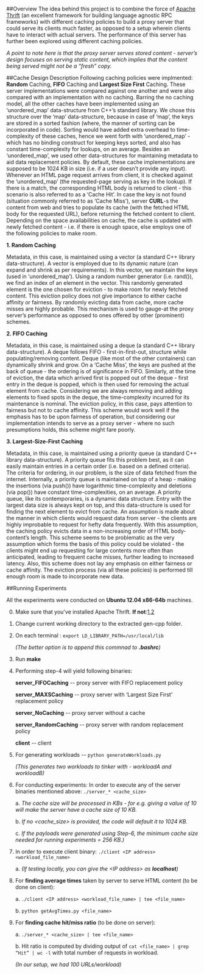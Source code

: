 ##Overview
The idea behind this project is to combine the force of [Apache Thrift](http://thrift.apache.org/) (an excellent framework for building language agnostic RPC frameworks) with different caching policies to build a proxy server that could serve its clients much faster, as opposed to a setup wherein clients have to interact with actual servers. The performance of this server has further been explored using different caching policies. 

*A point to note here is that the proxy server serves stored content - server’s design focuses on serving static content, which implies that the content being served might not be a “fresh” copy.*

##Cache Design Description
Following caching policies were implmented: **Random** Caching, **FIFO** Caching and **Largest Size First** Caching. These server implementations were compared against one another and were also compared with an implementation with no caching. Barring the no caching model, all the other caches have been implemented using an ‘unordered\_map’ data-structure from C++’s standard library. We chose this structure over the ‘map’ data-structure, because in case of ‘map’, the keys are stored in a sorted fashion (where, the manner of sorting can be incorporated in code). Sorting would have added extra overhead to time-complexity of these caches, hence we went forth with ‘unordered\_map’ - which has no binding construct for keeping keys sorted, and also has constant time-complexity for lookups, on an average. Besides an ‘unordered_map’, we used other data-structures for maintaining metadata to aid data replacement policies. By default, these cache implementations are supposed to be 1024 KB in size (i.e. if a user doesn’t provide any input).
Whenever an HTML page request arrives from client, it is checked against the ‘unordered\_map’ (the requested-page serving as key in the lookup). If there is a match, the corresponding HTML body is returned to client -  this scenario is also referred to as a ‘Cache Hit’. In case the key is not found (situation commonly referred to as ‘Cache Miss’), server __CURL__-s the content from web and tries to populate its cache (with the fetched HTML body for the requested URL), before returning the fetched content to client. Depending on the space availabilities on cache, the cache is updated with newly fetched content - i.e. if there is enough space, else employs one of the following policies to make room.

**1. Random Caching**

Metadata, in this case, is maintained using a vector (a standard C++ library data-structure). A vector is employed due to its dynamic nature (can expand and shrink as per requirements). In this vector, we maintain the keys (used in ‘unordered_map’). Using a random number generator (i.e. rand()), we find an index of an element in the vector. This randomly generated element is the one chosen for eviction - to make room for newly fetched content. 
This eviction policy does not give importance to either cache affinity or fairness. By randomly evicting data from cache, more cache misses are highly probable. This mechanism is used to gauge-at the proxy server’s performance as opposed to ones offered by other (prominent) schemes.

**2. FIFO Caching**

Metadata, in this case, is maintained using a deque (a standard C++ library data-structure). A deque follows FIFO - first-in-first-out, structure while populating/removing content. Deque (like most of the other containers) can dynamically shrink and grow. On a ‘Cache Miss’, the keys are pushed at the back of queue - the ordering is of significance in FIFO. Similarly, at the time of eviction, the data which arrived first is popped out of the deque - first entry in the deque is popped, which is then used for removing the actual element from cache. Considering we are always removing and adding elements to fixed spots in the deque, the time-complexity incurred for its maintenance is nominal.
The eviction policy, in this case, pays attention to fairness but not to cache affinity. This scheme would work well if the emphasis has to be upon fairness of operation, but considering our implementation intends to serve as a proxy server - where no such presumptions holds, this scheme might fare poorly.

**3. Largest-Size-First Caching**

Metadata, in this case, is maintained using a priority queue (a standard C++ library data-structure). A priority queue fits this problem best, as it can easily maintain entries in a certain order (i.e. based on a defined criteria). The criteria for ordering, in our problem, is the size of data fetched from the internet. Internally, a priority queue is maintained on top of a heap - making the insertions (via push()) have logarithmic time-complexity and deletions (via pop()) have constant time-complexities, on an average. A priority queue, like its contemporaries, is a dynamic data structure. Entry with the largest data size is always kept on top, and this data-structure is used for finding the next element to evict from cache.
An assumption is made about the manner in which clients would request data from server - the clients are highly improbable to request for hefty data frequently. With this assumption, the caching policy evicts data in a non-increasing order of HTML body-content’s length. This scheme seems to be problematic as the very assumption which forms the basis of this policy could be violated - the clients might end up requesting for large contents more often than anticipated, leading to frequent cache misses, further leading to increased latency. Also, this scheme does not lay any emphasis on either fairness or cache affinity.
The eviction process (via all these policies) is performed till enough room is made to incorporate new data.

##Running Experiments

All the experiments were conducted on **Ubuntu 12.04 x86-64b** machines.

0. Make sure that you've installed Apache Thrift. **If not**:[1](http://thrift.apache.org/tutorial/),[2](http://thrift.apache.org/download)
1. Change current working directory to the extracted gen-cpp folder.
2. On each terminal : `export LD_LIBRARY_PATH=/usr/local/lib`

   *(The better option is to append this commnad to __.bashrc__)*

3. Run **make**
4. Performing step-4 will yield following binaries:

   **server_FIFOCaching**  -- proxy server with FIFO replacement policy
   
   **server_MAXSCaching** -- proxy server with ‘Largest Size First’ replacement policy
   
   **server_NoCaching** -- proxy server without a cache
   
   **server_RandomCaching** -- proxy server with random replacement policy
   
   **client** -- client
   
5. For generating workloads -- `python generateWorkloads.py`

   *(This generates two workloads to tinker with - workloadA and workloadB)*
   
6. For conducting experiments:
In order to execute any of the server binaries mentioned above: `./server_* <cache_size>`

   a. *The cache size will be processed in KBs - for e.g. giving a value of 10 will make the server have a cache size of 10 KB.*
   
   b. *If no \<cache\_size\> is provided, the code will default it to 1024 KB.*
   
   c. *If the payloads were generated using Step-6, the minimum cache size needed for running experiments = 256 KB.)*
  
7. In order to execute client binary: `./client <IP address> <workload_file_name>`

   a. *(If testing locally, you can give the \<IP address\> as __localhost__)*

8. For **finding average times** taken by server to serve HTML content (to be done on client): 

   a. `./client <IP address> <workload_file_name> | tee <file_name>`

   b. `python getAvgTimes.py <file_name>`
   
9. For **finding cache hit/miss ratio** (to be done on server):

   a. `./server_* <cache_size> | tee <file_name>`

   b. Hit ratio is computed by dividing output of `cat <file_name> | grep “Hit” | wc -l` with total number of requests in workload.
   
   *(In our setup, we had 100 URLs/workload)*
